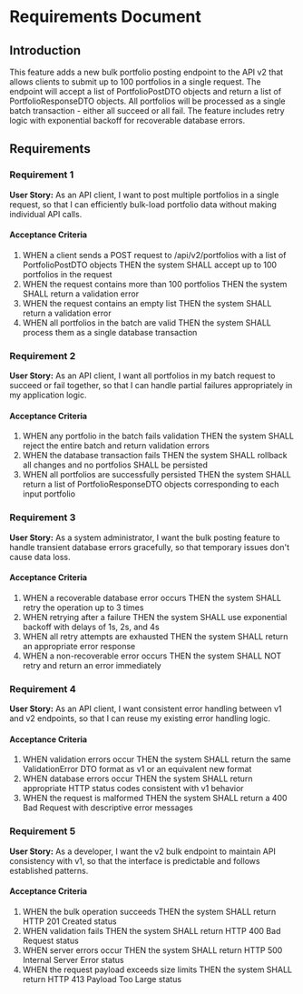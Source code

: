 # Requirements Document

## Introduction

This feature adds a new bulk portfolio posting endpoint to the API v2 that allows clients to submit up to 100 portfolios in a single request. The endpoint will accept a list of PortfolioPostDTO objects and return a list of PortfolioResponseDTO objects. All portfolios will be processed as a single batch transaction - either all succeed or all fail. The feature includes retry logic with exponential backoff for recoverable database errors.

## Requirements

### Requirement 1

**User Story:** As an API client, I want to post multiple portfolios in a single request, so that I can efficiently bulk-load portfolio data without making individual API calls.

#### Acceptance Criteria

1. WHEN a client sends a POST request to /api/v2/portfolios with a list of PortfolioPostDTO objects THEN the system SHALL accept up to 100 portfolios in the request
2. WHEN the request contains more than 100 portfolios THEN the system SHALL return a validation error
3. WHEN the request contains an empty list THEN the system SHALL return a validation error
4. WHEN all portfolios in the batch are valid THEN the system SHALL process them as a single database transaction

### Requirement 2

**User Story:** As an API client, I want all portfolios in my batch request to succeed or fail together, so that I can handle partial failures appropriately in my application logic.

#### Acceptance Criteria

1. WHEN any portfolio in the batch fails validation THEN the system SHALL reject the entire batch and return validation errors
2. WHEN the database transaction fails THEN the system SHALL rollback all changes and no portfolios SHALL be persisted
3. WHEN all portfolios are successfully persisted THEN the system SHALL return a list of PortfolioResponseDTO objects corresponding to each input portfolio

### Requirement 3

**User Story:** As a system administrator, I want the bulk posting feature to handle transient database errors gracefully, so that temporary issues don't cause data loss.

#### Acceptance Criteria

1. WHEN a recoverable database error occurs THEN the system SHALL retry the operation up to 3 times
2. WHEN retrying after a failure THEN the system SHALL use exponential backoff with delays of 1s, 2s, and 4s
3. WHEN all retry attempts are exhausted THEN the system SHALL return an appropriate error response
4. WHEN a non-recoverable error occurs THEN the system SHALL NOT retry and return an error immediately

### Requirement 4

**User Story:** As an API client, I want consistent error handling between v1 and v2 endpoints, so that I can reuse my existing error handling logic.

#### Acceptance Criteria

1. WHEN validation errors occur THEN the system SHALL return the same ValidationError DTO format as v1 or an equivalent new format
2. WHEN database errors occur THEN the system SHALL return appropriate HTTP status codes consistent with v1 behavior
3. WHEN the request is malformed THEN the system SHALL return a 400 Bad Request with descriptive error messages

### Requirement 5

**User Story:** As a developer, I want the v2 bulk endpoint to maintain API consistency with v1, so that the interface is predictable and follows established patterns.

#### Acceptance Criteria

1. WHEN the bulk operation succeeds THEN the system SHALL return HTTP 201 Created status
2. WHEN validation fails THEN the system SHALL return HTTP 400 Bad Request status
3. WHEN server errors occur THEN the system SHALL return HTTP 500 Internal Server Error status
4. WHEN the request payload exceeds size limits THEN the system SHALL return HTTP 413 Payload Too Large status